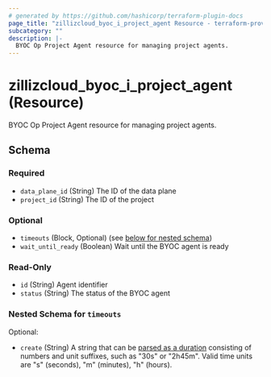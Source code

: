 ```yaml
---
# generated by https://github.com/hashicorp/terraform-plugin-docs
page_title: "zillizcloud_byoc_i_project_agent Resource - terraform-provider-zillizcloud"
subcategory: ""
description: |-
  BYOC Op Project Agent resource for managing project agents.
---
```


# zillizcloud_byoc_i_project_agent (Resource)

BYOC Op Project Agent resource for managing project agents.



<!-- schema generated by tfplugindocs -->
## Schema

### Required

- `data_plane_id` (String) The ID of the data plane
- `project_id` (String) The ID of the project

### Optional

- `timeouts` (Block, Optional) (see [below for nested schema](#nestedblock--timeouts))
- `wait_until_ready` (Boolean) Wait until the BYOC agent is ready

### Read-Only

- `id` (String) Agent identifier
- `status` (String) The status of the BYOC agent

<a id="nestedblock--timeouts"></a>
### Nested Schema for `timeouts`

Optional:

- `create` (String) A string that can be [parsed as a duration](https://pkg.go.dev/time#ParseDuration) consisting of numbers and unit suffixes, such as "30s" or "2h45m". Valid time units are "s" (seconds), "m" (minutes), "h" (hours).
